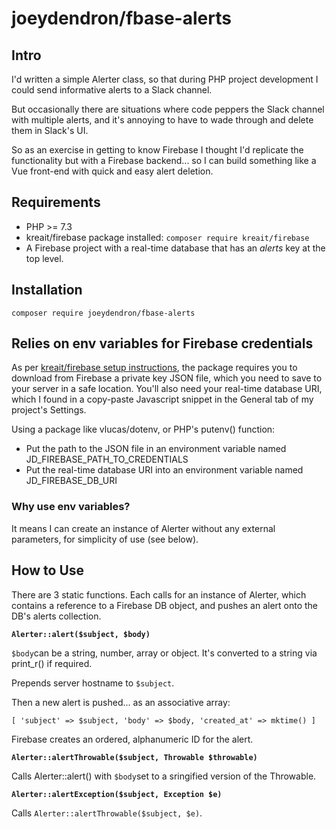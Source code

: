 # joeydendron/fbase-alerts

## Intro

I'd written a simple Alerter class, so that during PHP project development I could send informative alerts to a Slack channel.

But occasionally there are situations where code peppers the Slack channel with multiple alerts, and it's annoying to have to wade through and delete them in Slack's UI.

So as an exercise in getting to know Firebase I thought I'd replicate the functionality but with a Firebase backend... so I can build something like a Vue front-end with quick and easy alert deletion.

## Requirements

- PHP >= 7.3
- kreait/firebase package installed: `composer require kreait/firebase`
- A Firebase project with a real-time database that has an *alerts* key at the top level.

## Installation

`composer require joeydendron/fbase-alerts`

## Relies on env variables for Firebase credentials

As per [kreait/firebase setup instructions](https://firebase-php.readthedocs.io/en/stable/setup.html), the package requires you to download from Firebase a private key JSON file, which you need to save to your server in a safe location. You'll also need your real-time database URI, which I found in a copy-paste Javascript snippet in the General tab of my project's Settings.

Using a package like vlucas/dotenv, or PHP's putenv() function:

- Put the path to the JSON file in an environment variable named JD_FIREBASE_PATH_TO_CREDENTIALS
- Put the real-time database URI into an environment variable named JD_FIREBASE_DB_URI

### Why use env variables?

It means I can create an instance of Alerter without any external parameters, for simplicity of use (see below).

## How to Use

There are 3 static functions. Each calls for an instance of Alerter, which contains a reference to a Firebase DB object, and pushes an alert onto the DB's alerts collection.

**`Alerter::alert($subject, $body)`**

`$body`can be a string, number, array or object. It's converted to a string via print_r() if required. 

Prepends server hostname to `$subject`.

Then a new alert is pushed... as an associative array:

`[ 'subject' => $subject, 'body' => $body, 'created_at' => mktime() ]`

Firebase creates an ordered, alphanumeric ID for the alert.

**`Alerter::alertThrowable($subject, Throwable $throwable)`**

Calls Alerter::alert() with `$body`set to a sringified version of the Throwable.

**`Alerter::alertException($subject, Exception $e)`**

Calls `Alerter::alertThrowable($subject, $e)`.

